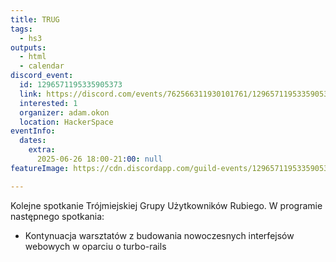 ```yaml
---
title: TRUG
tags:
  - hs3
outputs:
  - html
  - calendar
discord_event:
  id: 1296571195335905373
  link: https://discord.com/events/762566311930101761/1296571195335905373
  interested: 1
  organizer: adam.okon
  location: HackerSpace
eventInfo:
  dates:
    extra:
      2025-06-26 18:00-21:00: null
featureImage: https://cdn.discordapp.com/guild-events/1296571195335905373/dcb0e54eec4ec23242c1d77136e30933.png?size=1024

---
```


Kolejne spotkanie Trójmiejskiej Grupy Użytkowników Rubiego. W programie następnego spotkania:

* Kontynuacja warsztatów z budowania nowoczesnych interfejsów webowych w oparciu o turbo-rails
